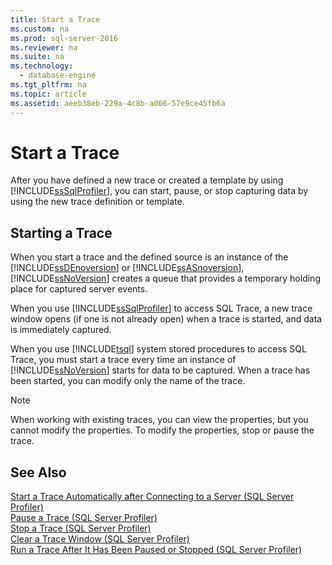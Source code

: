 ```yaml
---
title: Start a Trace
ms.custom: na
ms.prod: sql-server-2016
ms.reviewer: na
ms.suite: na
ms.technology: 
  - database-engine
ms.tgt_pltfrm: na
ms.topic: article
ms.assetid: aeeb38eb-229a-4c8b-ad66-57e9ce45fb6a
---
```

# Start a Trace
  After you have defined a new trace or created a template by using [!INCLUDE[ssSqlProfiler](../../Token\Other/ssSqlProfiler_md.md)], you can start, pause, or stop capturing data by using the new trace definition or template.  
  
## Starting a Trace  
 When you start a trace and the defined source is an instance of the [!INCLUDE[ssDEnoversion](../../Token\Other/ssDEnoversion_md.md)] or [!INCLUDE[ssASnoversion](../../Token\Other/ssASnoversion_md.md)], [!INCLUDE[ssNoVersion](../../Token\Other/ssNoVersion_md.md)] creates a queue that provides a temporary holding place for captured server events.  
  
 When you use [!INCLUDE[ssSqlProfiler](../../Token\Other/ssSqlProfiler_md.md)] to access SQL Trace, a new trace window opens \(if one is not already open\) when a trace is started, and data is immediately captured.  
  
 When you use [!INCLUDE[tsql](../../Token\Other/tsql_md.md)] system stored procedures to access SQL Trace, you must start a trace every time an instance of [!INCLUDE[ssNoVersion](../../Token\Other/ssNoVersion_md.md)] starts for data to be captured. When a trace has been started, you can modify only the name of the trace.  
  
> [!NOTE]  
>  When working with existing traces, you can view the properties, but you cannot modify the properties. To modify the properties, stop or pause the trace.  
  
## See Also  
 [Start a Trace Automatically after Connecting to a Server &#40;SQL Server Profiler&#41;](../../Topics\TopicNameContainA/Start-a-Trace-Automatically-after-Connecting-to-a-Server--SQL-Server-Profiler-.md)   
 [Pause a Trace &#40;SQL Server Profiler&#41;](../../Topics\TopicNameContainA/Pause-a-Trace--SQL-Server-Profiler-.md)   
 [Stop a Trace &#40;SQL Server Profiler&#41;](../../Topics\TopicNameContainA/Stop-a-Trace--SQL-Server-Profiler-.md)   
 [Clear a Trace Window &#40;SQL Server Profiler&#41;](../../Topics\TopicNameContainA/Clear-a-Trace-Window--SQL-Server-Profiler-.md)   
 [Run a Trace After It Has Been Paused or Stopped &#40;SQL Server Profiler&#41;](../../Topics\TopicNameContainA/Run-a-Trace-After-It-Has-Been-Paused-or-Stopped--SQL-Server-Profiler-.md)  
  
  